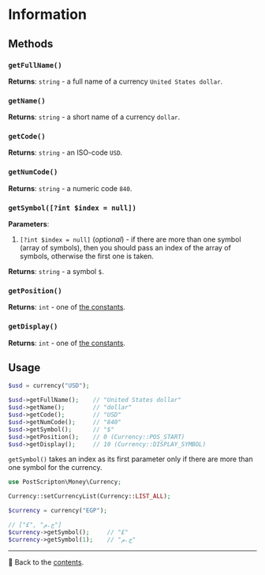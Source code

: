 # Information

## Methods

### `getFullName()`
**Returns**: `string` - a full name of a currency `United States dollar`.

### `getName()`
**Returns**: `string` - a short name of a currency `dollar`.

### `getCode()`
**Returns**: `string` - an ISO-code `USD`.

### `getNumCode()`
**Returns**: `string` - a numeric code `840`.

### `getSymbol([?int $index = null])`
**Parameters**:
1. `[?int $index = null]` (*optional*) - if there are more than one symbol (array of symbols), then you should pass an index of the array of symbols, otherwise the first one is taken.

**Returns**: `string` - a symbol `$`.

### `getPosition()`
**Returns**: `int` - one of [the constants](/docs/03_Currencies/position.md#constants).

### `getDisplay()`
**Returns**: `int` - one of [the constants](/docs/03_Currencies/display.md#constants).

## Usage

```php
$usd = currency("USD");

$usd->getFullName();    // "United States dollar"
$usd->getName();        // "dollar"
$usd->getCode();        // "USD"
$usd->getNumCode();     // "840"
$usd->getSymbol();      // "$"
$usd->getPosition();    // 0 (Currency::POS_START)
$usd->getDisplay();     // 10 (Currency::DISPLAY_SYMBOL)
```

`getSymbol()` takes an index as its first parameter only if there are more than one symbol for the currency.

```php
use PostScripton\Money\Currency;

Currency::setCurrencyList(Currency::LIST_ALL);

$currency = currency("EGP");

// ["£", "ج.م"]
$currency->getSymbol();     // "£"
$currency->getSymbol(1);    // "ج.م"
```

---

📌 Back to the [contents](/README.md#table-of-contents).